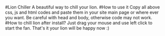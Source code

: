 #Lion Chiller
A beautiful way to chill your lion.
#How to use it
Copy all above css, js and html codes and paste them in your site main page or where ever you want. Be careful with head and body, otherwise code may not work.
#How to chill lion after install?
Just drag your mouse and use left click to start the fan. That's it your lion will be happy now :)
